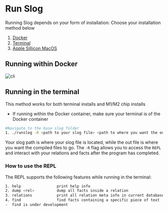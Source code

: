 # Run Slog
Running Slog depends on your form of installation: Choose your installation method below
1. [Docker](##Running-within-docker)
2. [Terminal](##Running-in-the-terminal)
3. [Apple Sillicon MacOS](##Running-in-the-terminal)

## Running within Docker
![cli](../cli.gif)

## Running in the terminal
This method works for both terminal installs and M1/M2 chip installs
- If running within the Docker container, make sure your terminal is of the Docker container
```bash
#Navigate to the base slog folder
1. ./runslog -R <path to your slog file> <path to where you want the outfiles to be>
```
Your slog path is where your slog file is located, while the out file is where you want the compiled files to go. 
The `-R` flag allows you to access the `REPL` and interact with your relations and facts after the program has completed. 
### How to use the REPL
The REPL supports the following features while running in the terminal:
```bash
1. help                print help info
2. dump <rel>          dump all facts inside a relation
3. relations           print all relation meta info in current database
4. find                find facts containing a specific piece of text
-  find is under development
```
